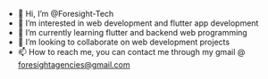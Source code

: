 - 👋 Hi, I’m @Foresight-Tech
- 👀 I’m interested in web development and flutter app development
- 🌱 I’m currently learning flutter and backend web programming
- 💞️ I’m looking to collaborate on web development projects 
- 📫 How to reach me, you can contact me through my gmail @ foresightagencies@gmail.com

<!---
Foresight-Tech/Foresight-Tech is a ✨ special ✨ repository because its `README.md` (this file) appears on your GitHub profile.
You can click the Preview link to take a look at your changes.
--->
